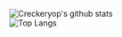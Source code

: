 ![Creckeryop's github stats](https://github-readme-stats.vercel.app/api?username=creckeryop&show_icons=true)
<br>
![Top Langs](https://github-readme-stats.vercel.app/api/top-langs/?username=creckeryop&layout=compact)

<!--
**Creckeryop/Creckeryop** is a ✨ _special_ ✨ repository because its `README.md` (this file) appears on your GitHub profile.

Here are some ideas to get you started:

- 🔭 I’m currently working on ...
- 🌱 I’m currently learning ...
- 👯 I’m looking to collaborate on ...
- 🤔 I’m looking for help with ...
- 📫 How to reach me: 
- 💬 Ask me about ...
- 😄 Pronouns: ...
- ⚡ Fun fact: ...
-->
